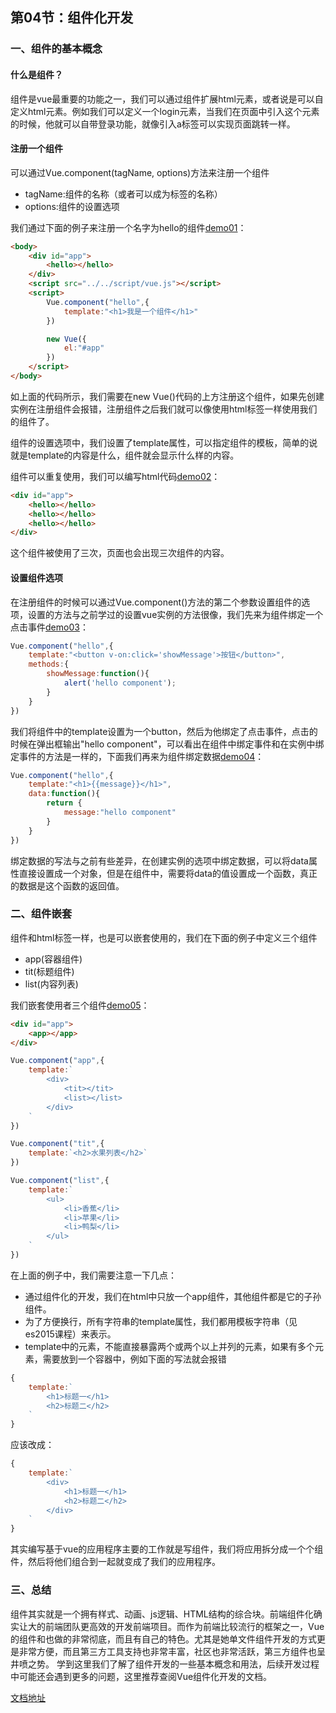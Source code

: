 ## 第04节：组件化开发 

### 一、组件的基本概念

#### 什么是组件？

组件是vue最重要的功能之一，我们可以通过组件扩展html元素，或者说是可以自定义html元素。例如我们可以定义一个login元素，当我们在页面中引入这个元素的时候，他就可以自带登录功能，就像引入a标签可以实现页面跳转一样。

#### 注册一个组件

可以通过Vue.component(tagName, options)方法来注册一个组件

* tagName:组件的名称（或者可以成为标签的名称）
* options:组件的设置选项

我们通过下面的例子来注册一个名字为hello的组件[demo01](https://github.com/xiaozhoulee/xiaozhou-examples/blob/master/05-Vue入门/第04章%EF%BC%9A组件化开发/demo01.html
)：

``` html
<body>
    <div id="app">
        <hello></hello>
    </div>
    <script src="../../script/vue.js"></script>
    <script>
        Vue.component("hello",{
            template:"<h1>我是一个组件</h1>"
        })

        new Vue({
            el:"#app"
        })
    </script>
</body>
```

如上面的代码所示，我们需要在new Vue()代码的上方注册这个组件，如果先创建实例在注册组件会报错，注册组件之后我们就可以像使用html标签一样使用我们的组件了。

组件的设置选项中，我们设置了template属性，可以指定组件的模板，简单的说就是template的内容是什么，组件就会显示什么样的内容。

组件可以重复使用，我们可以编写html代码[demo02](https://github.com/xiaozhoulee/xiaozhou-examples/blob/master/05-Vue入门/第04章%EF%BC%9A组件化开发/demo02.html)：
``` html
<div id="app">
    <hello></hello>
    <hello></hello>
    <hello></hello>
</div>
```

这个组件被使用了三次，页面也会出现三次组件的内容。

#### 设置组件选项

在注册组件的时候可以通过Vue.component()方法的第二个参数设置组件的选项，设置的方法与之前学过的设置vue实例的方法很像，我们先来为组件绑定一个点击事件[demo03](https://github.com/xiaozhoulee/xiaozhou-examples/blob/master/05-Vue入门/第04章%EF%BC%9A组件化开发/demo03.html)：
``` js
Vue.component("hello",{
    template:"<button v-on:click='showMessage'>按钮</button>",
    methods:{
        showMessage:function(){
            alert('hello component');
        }
    }
})
```

我们将组件中的template设置为一个button，然后为他绑定了点击事件，点击的时候在弹出框输出"hello component"，可以看出在组件中绑定事件和在实例中绑定事件的方法是一样的，下面我们再来为组件绑定数据[demo04](https://github.com/xiaozhoulee/xiaozhou-examples/blob/master/05-Vue入门/第04章%EF%BC%9A组件化开发/demo04.html)：

``` js
Vue.component("hello",{
    template:"<h1>{{message}}</h1>",
    data:function(){
        return {
            message:"hello component"
        }
    }
})
```

绑定数据的写法与之前有些差异，在创建实例的选项中绑定数据，可以将data属性直接设置成一个对象，但是在组件中，需要将data的值设置成一个函数，真正的数据是这个函数的返回值。

### 二、组件嵌套
组件和html标签一样，也是可以嵌套使用的，我们在下面的例子中定义三个组件

* app(容器组件)
* tit(标题组件)
* list(内容列表)

我们嵌套使用者三个组件[demo05](https://github.com/xiaozhoulee/xiaozhou-examples/blob/master/05-Vue入门/第04章%EF%BC%9A组件化开发/demo05.html)：

``` html
<div id="app">
    <app></app>
</div>
```

``` js
Vue.component("app",{
    template:`
        <div>
            <tit></tit>
            <list></list>
        </div>
    `
})
```

``` js
Vue.component("tit",{
    template:`<h2>水果列表</h2>`
})
```

``` js
Vue.component("list",{
    template:`
        <ul>
            <li>香蕉</li>
            <li>苹果</li>
            <li>鸭梨</li>
        </ul>
    `
})
```

在上面的例子中，我们需要注意一下几点：

* 通过组件化的开发，我们在html中只放一个app组件，其他组件都是它的子孙组件。
* 为了方便换行，所有字符串的template属性，我们都用模板字符串（见es2015课程）来表示。
* template中的元素，不能直接暴露两个或两个以上并列的元素，如果有多个元素，需要放到一个容器中，例如下面的写法就会报错
``` js 
{
    template:`
        <h1>标题一</h1>
        <h2>标题二</h2>
    `
}
```
应该改成：
``` js
{
    template:`
        <div>
            <h1>标题一</h1>
            <h2>标题二</h2>
        </div>
    `
}
```

其实编写基于vue的应用程序主要的工作就是写组件，我们将应用拆分成一个个组件，然后将他们组合到一起就变成了我们的应用程序。

### 三、总结
组件其实就是一个拥有样式、动画、js逻辑、HTML结构的综合块。前端组件化确实让大的前端团队更高效的开发前端项目。而作为前端比较流行的框架之一，Vue的组件和也做的非常彻底，而且有自己的特色。尤其是她单文件组件开发的方式更是非常方便，而且第三方工具支持也非常丰富，社区也非常活跃，第三方组件也呈井喷之势。
学到这里我们了解了组件开发的一些基本概念和用法，后续开发过程中可能还会遇到更多的问题，这里推荐查阅Vue组件化开发的文档。

[文档地址](https://blog.csdn.net/qq_33988065/article/details/85124428)



